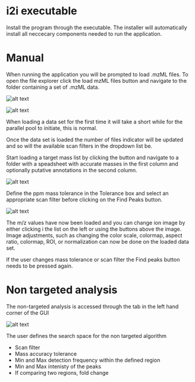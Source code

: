 # i2i executable
Install the program through the executable. The installer will automatically install all neccecary components needed to run the application.

# Manual

When running the application you will be prompted to load .mzML files. To open the file explorer click the load mzML files button and navigate to
the folder containing a set of .mzML data.

![alt text](https://github.com/johanlillja/i2i/blob/main/compiled_version/figures_manual/figure1.png?raw=true)

![alt text](https://github.com/johanlillja/i2i/blob/main/compiled_version/figures_manual/figure2.png?raw=true)

When loading a data set for the first time it will take a short while for the parallel pool to initiate, this is normal.

Once the data set is loaded the number of files indicator will be updated and so will the available scan filters in the dropdown list be.

Start loading a target mass list by clicking the button and navigate to a folder with a speadsheet with accurate masses in the first column
and optionally putative annotations in the  second column.

![alt text](https://github.com/johanlillja/i2i/blob/main/compiled_version/figures_manual/figure3.png?raw=true)

Define the ppm mass tolerance in the Tolerance box and select an appropriate scan filter before clicking on the Find Peaks button.

![alt text](https://github.com/johanlillja/i2i/blob/main/compiled_version/figures_manual/figure4.png?raw=true)

The m/z values have now been loaded and you can change ion image by either clicking i the list on the left or using the buttons above the image.
Image adjustments, such as changing the color scale, colormap, aspect ratio, colormap, ROI, or normalization can now be done on the loaded data set.

If the user changes mass tolerance or scan filter the Find peaks button needs to be pressed again.

# Non targeted analysis

The non-targeted analysis is accessed through the tab in the left hand corner of the GUI

![alt text](https://github.com/johanlillja/i2i/blob/main/compiled_version/figures_manual/figure6.png?raw=true)

The user defines the search space for the non targeted algorithm

* Scan filter
* Mass accuracy tolerance
* Min and Max detection frequency within the defined region
* Min and Max intenisty of the peaks
* If comparing two regions, fold change


